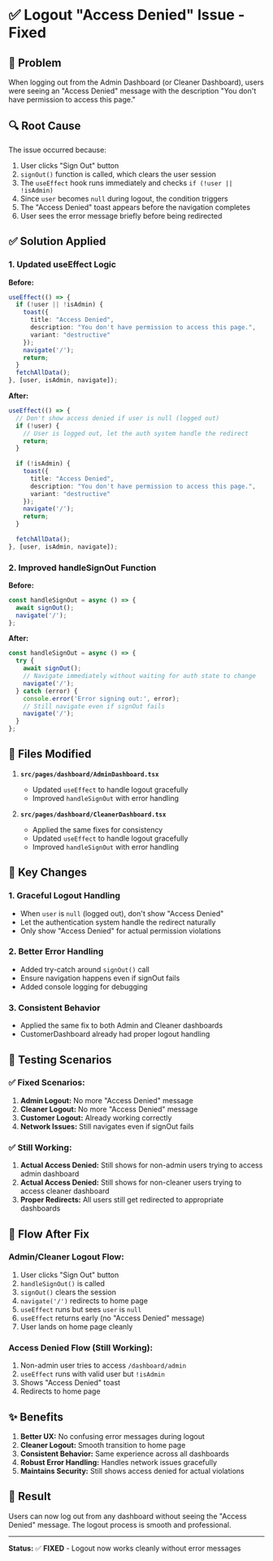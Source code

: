 # ✅ Logout "Access Denied" Issue - Fixed

## 🐛 Problem
When logging out from the Admin Dashboard (or Cleaner Dashboard), users were seeing an "Access Denied" message with the description "You don't have permission to access this page."

## 🔍 Root Cause
The issue occurred because:

1. User clicks "Sign Out" button
2. `signOut()` function is called, which clears the user session
3. The `useEffect` hook runs immediately and checks `if (!user || !isAdmin)`
4. Since `user` becomes `null` during logout, the condition triggers
5. The "Access Denied" toast appears before the navigation completes
6. User sees the error message briefly before being redirected

## ✅ Solution Applied

### 1. Updated useEffect Logic
**Before:**
```typescript
useEffect(() => {
  if (!user || !isAdmin) {
    toast({
      title: "Access Denied",
      description: "You don't have permission to access this page.",
      variant: "destructive"
    });
    navigate('/');
    return;
  }
  fetchAllData();
}, [user, isAdmin, navigate]);
```

**After:**
```typescript
useEffect(() => {
  // Don't show access denied if user is null (logged out)
  if (!user) {
    // User is logged out, let the auth system handle the redirect
    return;
  }
  
  if (!isAdmin) {
    toast({
      title: "Access Denied", 
      description: "You don't have permission to access this page.",
      variant: "destructive"
    });
    navigate('/');
    return;
  }
  
  fetchAllData();
}, [user, isAdmin, navigate]);
```

### 2. Improved handleSignOut Function
**Before:**
```typescript
const handleSignOut = async () => {
  await signOut();
  navigate('/');
};
```

**After:**
```typescript
const handleSignOut = async () => {
  try {
    await signOut();
    // Navigate immediately without waiting for auth state to change
    navigate('/');
  } catch (error) {
    console.error('Error signing out:', error);
    // Still navigate even if signOut fails
    navigate('/');
  }
};
```

## 📁 Files Modified

1. **`src/pages/dashboard/AdminDashboard.tsx`**
   - Updated `useEffect` to handle logout gracefully
   - Improved `handleSignOut` with error handling

2. **`src/pages/dashboard/CleanerDashboard.tsx`**
   - Applied the same fixes for consistency
   - Updated `useEffect` to handle logout gracefully  
   - Improved `handleSignOut` with error handling

## 🎯 Key Changes

### 1. Graceful Logout Handling
- When `user` is `null` (logged out), don't show "Access Denied"
- Let the authentication system handle the redirect naturally
- Only show "Access Denied" for actual permission violations

### 2. Better Error Handling
- Added try-catch around `signOut()` call
- Ensure navigation happens even if signOut fails
- Added console logging for debugging

### 3. Consistent Behavior
- Applied the same fix to both Admin and Cleaner dashboards
- CustomerDashboard already had proper logout handling

## 🧪 Testing Scenarios

### ✅ Fixed Scenarios:
1. **Admin Logout:** No more "Access Denied" message
2. **Cleaner Logout:** No more "Access Denied" message  
3. **Customer Logout:** Already working correctly
4. **Network Issues:** Still navigates even if signOut fails

### ✅ Still Working:
1. **Actual Access Denied:** Still shows for non-admin users trying to access admin dashboard
2. **Actual Access Denied:** Still shows for non-cleaner users trying to access cleaner dashboard
3. **Proper Redirects:** All users still get redirected to appropriate dashboards

## 🔄 Flow After Fix

### Admin/Cleaner Logout Flow:
1. User clicks "Sign Out" button
2. `handleSignOut()` is called
3. `signOut()` clears the session
4. `navigate('/')` redirects to home page
5. `useEffect` runs but sees `user` is `null`
6. `useEffect` returns early (no "Access Denied" message)
7. User lands on home page cleanly

### Access Denied Flow (Still Working):
1. Non-admin user tries to access `/dashboard/admin`
2. `useEffect` runs with valid user but `!isAdmin`
3. Shows "Access Denied" toast
4. Redirects to home page

## ✨ Benefits

1. **Better UX:** No confusing error messages during logout
2. **Cleaner Logout:** Smooth transition to home page
3. **Consistent Behavior:** Same experience across all dashboards
4. **Robust Error Handling:** Handles network issues gracefully
5. **Maintains Security:** Still shows access denied for actual violations

## 🎉 Result

Users can now log out from any dashboard without seeing the "Access Denied" message. The logout process is smooth and professional.

---

**Status:** ✅ **FIXED** - Logout now works cleanly without error messages
